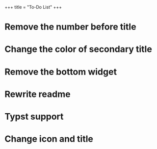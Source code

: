 +++
title = "To-Do List"
+++

# Remove the number before title

# Change the color of secondary title

# Remove the bottom widget

# Rewrite readme

# Typst support

# Change icon and title
